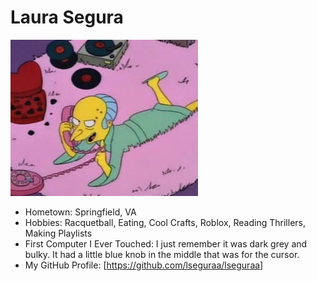# Laura Segura

![Path to an image](oldDudeInLove.jpg)

- Hometown: Springfield, VA
- Hobbies: Racquetball, Eating, Cool Crafts, Roblox, Reading Thrillers, Making Playlists
- First Computer I Ever Touched: I just remember it was dark grey and bulky. It had a little blue knob in the middle that was for the cursor.
- My GitHub Profile: [https://github.com/lseguraa/lseguraa]